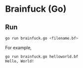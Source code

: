 # Brainfuck (Go)

## Run
```bash
go run brainfuck.go <filename.bf>
```

For example,
```bash
go run brainfuck.go helloworld.bf
Hello, World!
```